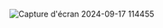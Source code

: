 
![Capture d'écran 2024-09-17 114455](https://github.com/user-attachments/assets/45c17d41-9080-495c-bda3-41276f864ccd)
